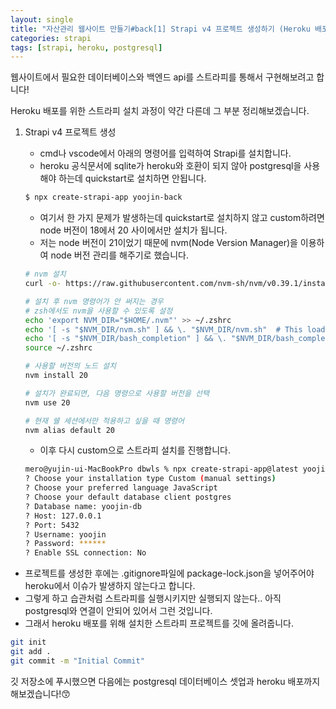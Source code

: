 ```yaml
---
layout: single
title: "자산관리 웹사이트 만들기#back[1] Strapi v4 프로젝트 생성하기 (Heroku 배포를 위한 세팅)"
categories: strapi
tags: [strapi, heroku, postgresql]
---
```


웹사이트에서 필요한 데이터베이스와 백엔드 api를 스트라피를 통해서 구현해보려고 합니다!

Heroku 배포를 위한 스트라피 설치 과정이 약간 다른데 그 부분 정리해보겠습니다.

1. Strapi v4 프로젝트 생성
    - cmd나 vscode에서 아래의 명령어를 입력하여 Strapi를 설치합니다.
    - heroku 공식문서에 sqlite가 heroku와 호환이 되지 않아 postgresql을 사용해야 하는데 quickstart로 설치하면 안됩니다.
    
    ```bash
    $ npx create-strapi-app yoojin-back
    ```
    
    - 여기서 한 가지 문제가 발생하는데 quickstart로 설치하지 않고 custom하려면 node 버전이 18에서 20 사이에서만 설치가 됩니다.
    - 저는 node 버전이 21이었기 때문에 nvm(Node Version Manager)을 이용하여 node 버전 관리를 해주기로 했습니다.
    
    ```bash
    # nvm 설치
    curl -o- https://raw.githubusercontent.com/nvm-sh/nvm/v0.39.1/install.sh | bash
    
    # 설치 후 nvm 명령어가 안 써지는 경우
    # zsh에서도 nvm을 사용할 수 있도록 설정
    echo 'export NVM_DIR="$HOME/.nvm"' >> ~/.zshrc
    echo '[ -s "$NVM_DIR/nvm.sh" ] && \. "$NVM_DIR/nvm.sh"  # This loads nvm' >> ~/.zshrc
    echo '[ -s "$NVM_DIR/bash_completion" ] && \. "$NVM_DIR/bash_completion"  # This loads nvm bash_completion' >> ~/.zshrc
    source ~/.zshrc
    
    # 사용할 버전의 노드 설치
    nvm install 20
    
    # 설치가 완료되면, 다음 명령으로 사용할 버전을 선택
    nvm use 20
    
    # 현재 쉘 세션에서만 적용하고 싶을 때 명령어
    nvm alias default 20
    ```
    
    - 이후 다시 custom으로 스트라피 설치를 진행합니다.
    
    ```bash
    mero@yujin-ui-MacBookPro dbwls % npx create-strapi-app@latest yoojin-back
    ? Choose your installation type Custom (manual settings)
    ? Choose your preferred language JavaScript
    ? Choose your default database client postgres
    ? Database name: yoojin-db
    ? Host: 127.0.0.1
    ? Port: 5432
    ? Username: yoojin
    ? Password: ******
    ? Enable SSL connection: No
    ```
    

- 프로젝트를 생성한 후에는 .gitignore파일에 package-lock.json을 넣어주어야 heroku에서 이슈가 발생하지 않는다고 합니다.
- 그렇게 하고 습관처럼 스트라피를 실행시키지만 실행되지 않는다.. 아직 postgresql와 연결이 안되어 있어서 그런 것입니다.
- 그래서 heroku 배포를 위해 설치한 스트라피 프로젝트를 깃에 올려줍니다.

```bash
git init
git add .
git commit -m "Initial Commit"
```

깃 저장소에 푸시했으면 다음에는 postgresql 데이터베이스 셋업과 heroku 배포까지 해보겠습니다!😙